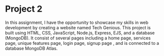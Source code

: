 # Project 2 


In this assignment, I have the opportunity to showcase my skills in web development by creating a website named Tech Genious. 
This project is built using HTML, CSS, JavaScript, Node.js, Express, EJS, and a database (MongoDB). 
It consist of several pages including a home page, services page, unique features page, login page, signup page , and is connected to a database MongoDB Atlas.
